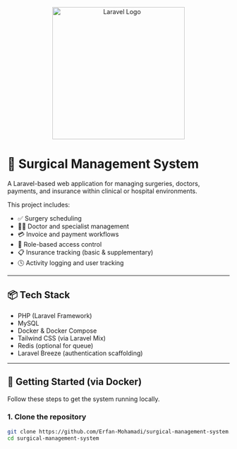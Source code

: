 <p align="center">
  <img src="https://raw.githubusercontent.com/laravel/art/master/logo-lockup/5%20SVG/2%20CMYK/1%20Full%20Color/laravel-logolockup-cmyk-red.svg" width="300" alt="Laravel Logo">
</p>

# 🏥 Surgical Management System

A Laravel-based web application for managing surgeries, doctors, payments, and insurance within clinical or hospital environments.

This project includes:

- ✅ Surgery scheduling
- 👨‍⚕️ Doctor and specialist management
- 💳 Invoice and payment workflows
- 🔐 Role-based access control
- 📋 Insurance tracking (basic & supplementary)
- 🕓 Activity logging and user tracking

---

## 📦 Tech Stack

- PHP (Laravel Framework)
- MySQL
- Docker & Docker Compose
- Tailwind CSS (via Laravel Mix)
- Redis (optional for queue)
- Laravel Breeze (authentication scaffolding)

---

## 🚀 Getting Started (via Docker)

Follow these steps to get the system running locally.

### 1. Clone the repository

```bash
git clone https://github.com/Erfan-Mohamadi/surgical-management-system.git
cd surgical-management-system
